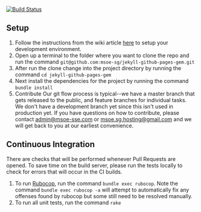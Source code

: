[![Build Status](https://travis-ci.org/msoe-sg/jekyll-github-pages-gem.svg?branch=master)](https://travis-ci.org/msoe-sg/jekyll-github-pages-gem)

## Setup
1. Follow the instructions from the wiki article [here](https://github.com/msoe-sg/msoe-sg-website/wiki/Environment-Setup) to setup your development environment.
2. Open up a terminal to the folder where you want to clone the repo and run the command `git@github.com:msoe-sg/jekyll-github-pages-gem.git`
3. After run the clone change into the project directory by running the command `cd jekyll-github-pages-gem`
4. Next install the dependencies for the project by running the command `bundle install`
5. Contribute
Our git flow process is typical--we have a master branch that gets released to the public, and feature branches for individual tasks. We don't have a development branch yet since this isn't used in production yet.
If you have questions on how to contribute, please contact admin@msoe-sse.com or msoe.sg.hosting@gmail.com and we will get back to you at our earliest convenience.

## Continuous Integration
There are checks that will be performed whenever Pull Requests are opened.  To save time on the build server, please run the tests locally to check for errors that will occur in the CI builds.

1. To run [Rubocop](https://github.com/ashmaroli/rubocop-jekyll), run the command `bundle exec rubocop`. Note the command `bundle exec rubocop -a` will attempt to automatically fix any offenses found by rubocop but some still need to be resolved manually.
2. To run all unit tests, run the command `rake`
